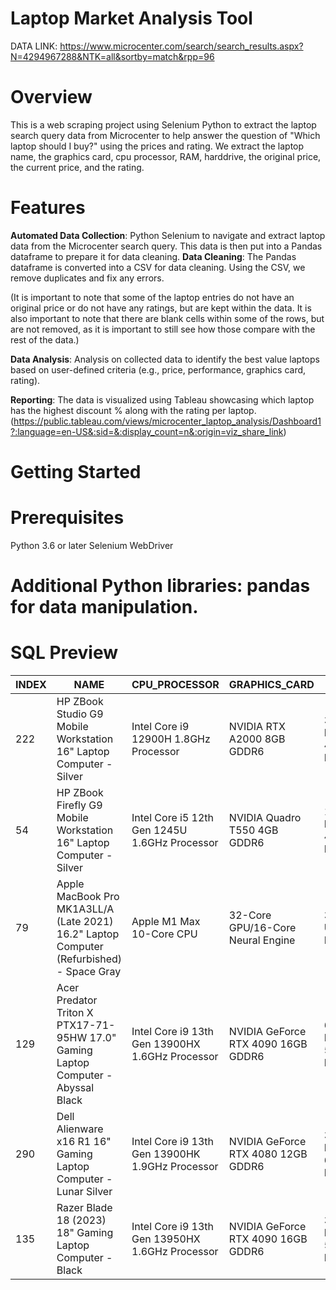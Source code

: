 # Laptop Market Analysis Tool

DATA LINK: https://www.microcenter.com/search/search_results.aspx?N=4294967288&NTK=all&sortby=match&rpp=96 
# Overview
This is a web scraping project using Selenium Python to extract the laptop search query data from Microcenter to help answer the question of "Which laptop should I buy?" using the prices and rating.  We extract the laptop name, the graphics card, cpu processor, RAM, harddrive, the original price, the current price, and the rating.  

# Features
**Automated Data Collection**: Python Selenium to navigate and extract laptop data from the Microcenter search query.  This data is then put into a Pandas dataframe to prepare it for data cleaning.
**Data Cleaning**: The Pandas dataframe is converted into a CSV for data cleaning.  Using the CSV, we remove duplicates and fix any errors.  

(It is important to note that some of the laptop entries do not have an original price or do not have any ratings, but are kept within the data.  It is also important to note that there are blank cells within some of the rows, but are not removed, as it is important to still see how those compare with the rest of the data.)

**Data Analysis**: Analysis on collected data to identify the best value laptops based on user-defined criteria (e.g., price, performance, graphics card, rating).

**Reporting**: The data is visualized using Tableau showcasing which laptop has the highest discount % along with the rating per laptop. 
(https://public.tableau.com/views/microcenter_laptop_analysis/Dashboard1?:language=en-US&:sid=&:display_count=n&:origin=viz_share_link)

# Getting Started
# Prerequisites
Python 3.6 or later
Selenium WebDriver
# Additional Python libraries: pandas for data manipulation.

# SQL Preview
| INDEX  | NAME | CPU_PROCESSOR | GRAPHICS_CARD | RAM | HARD_DRIVE | RATING | ORIGINAL_PRICE | CURRENT_PRICE | MONEY_SAVED | DISCOUNT_PERCENT |
|-------------| ------------- | ------------- | ------------- | ------------- | ------------- | ------------- | ------------- | ------------- | ------------- | ------------- |
|222|HP ZBook Studio G9 Mobile Workstation 16" Laptop Computer - Silver|Intel Core i9 12900H 1.8GHz Processor|NVIDIA RTX A2000 8GB GDDR6|32GB DDR5-4800 RAM| 1TB Solid State Drive|4.8|2999.99|1399.99|1600|0.53|
|54|HP ZBook Firefly G9 Mobile Workstation 16" Laptop Computer - Silver	| Intel Core i5 12th Gen 1245U 1.6GHz Processor	| NVIDIA Quadro T550 4GB GDDR6	| 16GB DDR5-4800 RAM	| 256GB Solid State Drive|	5	|1969.99	|599.99	|1370|	0.70|
| 79	|Apple MacBook Pro MK1A3LL/A (Late 2021) 16.2" Laptop Computer (Refurbished) - Space Gray	| Apple M1 Max 10-Core CPU	| 32-Core GPU/16-Core Neural Engine	| 32GB Unified Memory	|NO RATINGS | 1TB Solid State Drive	|	2974.99|	1899.99	|1075	|0.36
| 129	|Acer Predator Triton X PTX17-71-95HW 17.0" Gaming Laptop Computer - Abyssal Black	| Intel Core i9 13th Gen 13900HX 1.6GHz Processor	| NVIDIA GeForce RTX 4090 16GB GDDR6|	 64GB DDR5-5200 RAM|	 2TB Solid State Drive|	5	|3799.99	|2799.99|	1000	|0.26|
| 290|	Dell Alienware x16 R1 16" Gaming Laptop Computer - Lunar Silver	| Intel Core i9 13th Gen 13900HK 1.9GHz Processor	| NVIDIA GeForce RTX 4080 12GB GDDR6|32GB LPDDR5-6000 RAM	| 1TB Solid State Drive|	4.9|	3599.99|	2599.99	|1000	|0.28|
| 135|	Razer Blade 18 (2023) 18" Gaming Laptop Computer - Black	| Intel Core i9 13th Gen 13950HX 1.6GHz Processor	| NVIDIA GeForce RTX 4090 16GB GDDR6	| 32GB DDR5-5600 RAM	| 1TB SSD+1TB SSD	|4.5|	4499.99	|3699.99|	800	|0.18|

